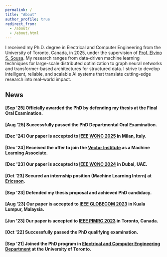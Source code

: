 ```yaml
---
permalink: /
title: "About"
author_profile: true
redirect_from: 
  - /about/
  - /about.html
---
```


I received my Ph.D. degree in Electrical and Computer Engineering from the University of Toronto, Canada, in 2025, under the supervision of [Prof. Elvino S. Sousa](https://www.ece.utoronto.ca/people/sousa-e-s/). My research ranges from data-driven machine learning techniques for large-scale distributed optimization to graph neural networks and transformer-based architectures for structured data. I strive to develop intelligent, reliable, and scalable AI systems that translate cutting-edge research into real-world impact.

## News

#### [Sep '25] Officially awarded the PhD by defending my thesis at the Final Oral Examination.  
#### [Aug '25] Successfully passed the PhD Departmental Oral Examination.  
#### [Dec '24] Our paper is accepted to [IEEE WCNC 2025](https://wcnc2025.ieee-wcnc.org/) in Milan, Italy.  
#### [Dec '24] Received the offer to join the [Vector Institute](https://vectorinstitute.ai/) as a Machine Learning Associate.   
#### [Dec '23] Our paper is accepted to [IEEE WCNC 2024](https://wcnc2024.ieee-wcnc.org/) in Dubai, UAE.   
#### [Oct '23] Secured an internship position (Machine Learning Intern) at [Ericsson](https://www.ericsson.com/en).   
#### [Sep '23] Defended my thesis proposal and achieved PhD candidacy.   
#### [Aug '23] Our paper is accepted to [IEEE GLOBECOM 2023](https://globecom2023.ieee-globecom.org/) in Kuala Lumpur, Malaysia.   
#### [Jun '23] Our paper is accepted to [IEEE PIMRC 2023](https://pimrc2023.ieee-pimrc.org/) in Toronto, Canada.   
#### [Oct '22] Successfully passed the PhD qualifying examination.   
#### [Sep '21] Joined the PhD program in [Electrical and Computer Engineering Department](https://www.ece.utoronto.ca/) at the University of Toronto.  
